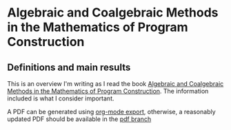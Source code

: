 # Algebraic and Coalgebraic Methods in the Mathematics of Program Construction
## Definitions and main results


This is an overview I'm writing as I read the book
[Algebraic and Coalgebraic Methods in the Mathematics of Program Construction](http://www.springer.com/us/book/9783540436133).
The information included is what I consider important.

A PDF can be generated using [org-mode export](http://orgmode.org/manual/Exporting.html), otherwise, a reasonably updated PDF should be available in the [pdf branch](https://github.com/paraseba/alg-coalg-methods/blob/pdf/main-results.pdf)
